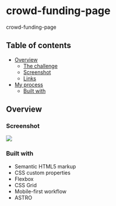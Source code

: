 # crowd-funding-page
crowd-funding-page

## Table of contents

- [Overview](#overview)
  - [The challenge](#the-challenge)
  - [Screenshot](#screenshot)
  - [Links](#links)
- [My process](#my-process)
  - [Built with](#built-with)


## Overview

### Screenshot

![](/public/design/screenshot.jpg)



### Built with

- Semantic HTML5 markup
- CSS custom properties
- Flexbox
- CSS Grid
- Mobile-first workflow
- ASTRO
